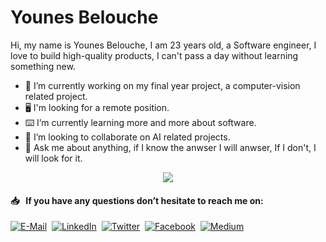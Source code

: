 


# Younes Belouche

Hi, my name is Younes Belouche, I am 23 years old, a Software engineer, I love to build high-quality products, I can't pass a day without learning something new.

- 🔭 I’m currently working on my final year project, a computer-vision related project.
- 🖥️ I'm looking for a remote position.
- ⌨️ I’m currently learning more and more about software.
- 🤖 I’m looking to collaborate on AI related projects.
- 💬 Ask me about anything, if I know the anwser I will anwser, If I don't, I will look for it.



<p align="center">
  <img src="https://github-readme-stats.vercel.app/api?username=dombroks&show_icons=true">
</p>

#### 📥 &nbsp; If you have any questions don’t hesitate to reach me on:

[![E-Mail](https://github.com/Younes-Charfaoui/Younes-Charfaoui/blob/master/email.png)](mailto:tinoutech@gmail.com)&nbsp;&nbsp;[![LinkedIn](https://github.com/Younes-Charfaoui/Younes-Charfaoui/blob/master/linkedin.png)](https://www.linkedin.com/in/younes-belouche-641bb3197/)&nbsp; [![Twitter](https://github.com/Younes-Charfaoui/Younes-Charfaoui/blob/master/twitter.png)](#)&nbsp;&nbsp;[![Facebook](https://github.com/Younes-Charfaoui/Younes-Charfaoui/blob/master/facebook.png)](https://www.facebook.com/dom.broks/)&nbsp;&nbsp;[![Medium](https://github.com/Younes-Charfaoui/Younes-Charfaoui/blob/master/medium.png)](https://medium.com/@younes_belouche)

